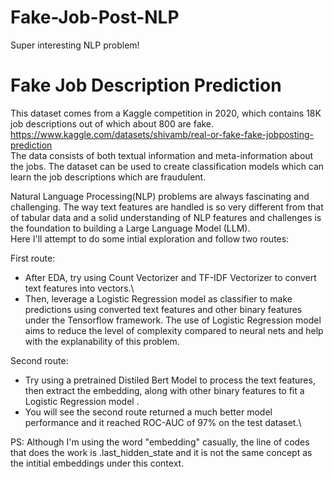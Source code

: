 # Fake-Job-Post-NLP
Super interesting NLP problem! 
# Fake Job Description Prediction
This dataset comes from a Kaggle competition in 2020, which contains 18K job descriptions out of which about 800 are fake. 
https://www.kaggle.com/datasets/shivamb/real-or-fake-fake-jobposting-prediction \
The data consists of both textual information and meta-information about the jobs. The dataset can be used to create classification models which can learn the job descriptions which are fraudulent. 

Natural Language Processing(NLP) problems are always fascinating and challenging. The way text features are handled is so very different from that of tabular data and a solid understanding of NLP features and challenges is the foundation to building a Large Language Model (LLM). \
Here I'll attempt to do some intial exploration and follow two routes:   

First route:
 - After EDA, try using Count Vectorizer and TF-IDF Vectorizer to convert text features into vectors.\
 - Then, leverage a Logistic Regression model as classifier to make predictions using converted text features and other binary features under the Tensorflow framework. The use of Logistic Regression model aims to reduce the level of complexity compared to neural nets and help with the explanability of this problem.

Second route:
 - Try using a pretrained Distiled Bert Model to process the text features, then extract the embedding, along with other binary features to fit a Logistic Regression model .
 - You will see the second route returned a much better model performance and it reached ROC-AUC of 97% on the test dataset.\

PS: Although I'm using the word "embedding" casually, the line of codes that does the work is .last_hidden_state and it is not the same concept as the intitial embeddings under this context. 
